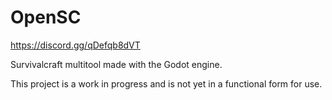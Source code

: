 # OpenSC
https://discord.gg/qDefqb8dVT

Survivalcraft multitool made with the Godot engine.

This project is a work in progress and is not yet in a functional form for use.


